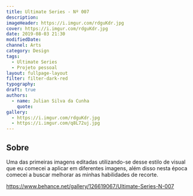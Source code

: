 ```yaml
---
title: Ultimate Series - Nº 007
description:
imageHeader: https://i.imgur.com/rdguKdr.jpg
cover: https://i.imgur.com/rdguKdr.jpg
date: 2019-08-03 21:30
modifiedDate:
channel: Arts
category: Design
tags:
  - Ultimate Series
  - Projeto pessoal
layout: fullpage-layout
filter: filter-dark-red
typography:
draft: true
authors:
  - name: Julian Silva da Cunha
    quote:
gallery:
  - https://i.imgur.com/rdguKdr.jpg
  - https://i.imgur.com/q8L72uj.jpg
---
```


## Sobre

Uma das primeiras imagens editadas utilizando-se desse estilo de visual que eu comecei a aplicar em diferentes imagens, além disso nesta época comecei a buscar melhorar as minhas habilidades de recorte.

https://www.behance.net/gallery/126619067/Ultimate-Series-N-007
